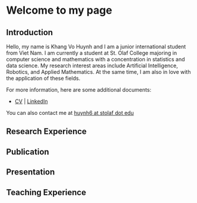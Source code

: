 # Welcome to my page
## Introduction
Hello, my name is Khang Vo Huynh and I am a junior international student from Viet Nam. I am currently a student at St. Olaf College majoring in computer science and mathematics with a concentration in statistics and data science. My research interest areas include Artificial Intelligence, Robotics, and Applied Mathematics. At the same time, I am also in love with the application of these fields.

For more information, here are some additional documents:
* [CV](https://drive.google.com/file/d/1NNBnl8Yg-nTZJ7d_OFaOqXjK8qzWjeaV/view?usp=sharing) | [LinkedIn](https://www.linkedin.com/in/khang-huynh-353242208/)

You can also contact me at [huynh6 at stolaf dot edu](mailto:huynh6@stolaf.edu)

## Research Experience
## Publication
## Presentation
## Teaching Experience

